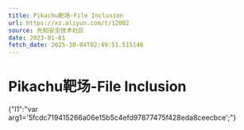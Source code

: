 ```yaml
---
title: Pikachu靶场-File Inclusion
url: https://xz.aliyun.com/t/12002
source: 先知安全技术社区
date: 2023-01-01
fetch_date: 2025-10-04T02:49:51.515146
---
```


# Pikachu靶场-File Inclusion

{"l1":"var arg1='5fcdc719415266a06e15b5c4efd97877475f428eda8ceecbce';"}